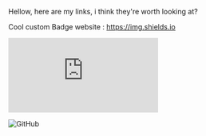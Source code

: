 Hellow, here are my links, i think they're worth looking at?

Cool custom Badge website : https://img.shields.io

![Website](https://goboun.github.io/hebc/portfolio/main.html)

![GitHub](https://github.com/Goboun)
